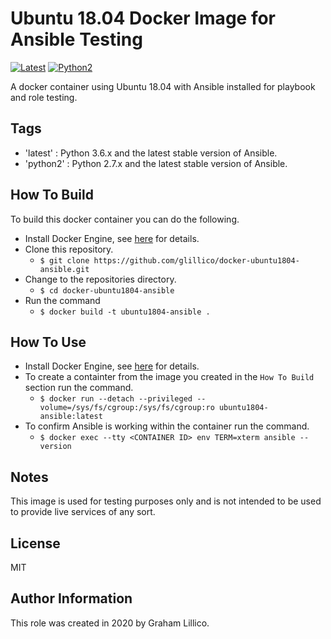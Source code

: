# Ubuntu 18.04 Docker Image for Ansible Testing

[![Latest](https://github.com/glillico/docker-ubuntu1804-ansible/workflows/Latest/badge.svg)](https://github.com/glillico/docker-ubuntu1804-ansible/actions?query=workflow%3ALatest) [![Python2](https://github.com/glillico/docker-ubuntu1804-ansible/workflows/Python2/badge.svg)](https://github.com/glillico/docker-ubuntu1804-ansible/actions?query=workflow%3APython2)

A docker container using Ubuntu 18.04 with Ansible installed for playbook and role testing.

## Tags

  - 'latest'  : Python 3.6.x and the latest stable version of Ansible.
  - 'python2' : Python 2.7.x and the latest stable version of Ansible.

## How To Build

To build this docker container you can do the following.

  - Install Docker Engine, see [here](https://docs.docker.com/engine/install/) for details.
  - Clone this repository.
    - `$ git clone https://github.com/glillico/docker-ubuntu1804-ansible.git`
  - Change to the repositories directory.
    - `$ cd docker-ubuntu1804-ansible`
  - Run the command
    - `$ docker build -t ubuntu1804-ansible .`

## How To Use

  - Install Docker Engine, see [here](https://docs.docker.com/engine/install/) for details.
  - To create a containter from the image you created in the `How To Build` section run the command.
    - `$ docker run --detach --privileged --volume=/sys/fs/cgroup:/sys/fs/cgroup:ro ubuntu1804-ansible:latest`
  - To confirm Ansible is working within the container run the command.
    - `$ docker exec --tty <CONTAINER ID> env TERM=xterm ansible --version`

## Notes

This image is used for testing purposes only and is not intended to be used to provide live services of any sort.

## License

MIT

## Author Information

This role was created in 2020 by Graham Lillico.